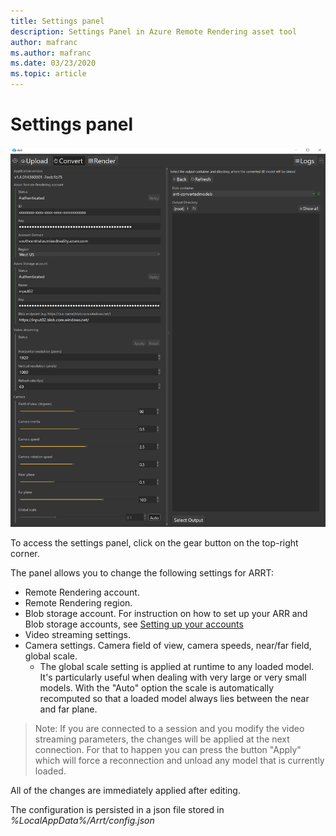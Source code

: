```yaml
---
title: Settings panel
description: Settings Panel in Azure Remote Rendering asset tool
author: mafranc
ms.author: mafranc
ms.date: 03/23/2020
ms.topic: article
---
```


# Settings panel

![Settings panel](media/settings.png)

To access the settings panel, click on the gear button on the top-right corner.

The panel allows you to change the following settings for ARRT:

* Remote Rendering account.
* Remote Rendering region.
* Blob storage account. For instruction on how to set up your ARR and Blob storage accounts, see [Setting up your accounts](index.md#setting-up-your-accounts)
* Video streaming settings.
* Camera settings. Camera field of view, camera speeds, near/far field, global scale.
  * The global scale setting is applied at runtime to any loaded model. It's particularly useful when dealing with very large or very small models. With the "Auto" option the scale is automatically recomputed so that a loaded model always lies between the near and far plane.

> Note:
> If you are connected to a session and you modify the video streaming parameters, the changes will be applied at the next connection. For that to happen you can press the button "Apply" which will force a reconnection and unload any model that is currently loaded.

All of the changes are immediately applied after editing.

The configuration is persisted in a json file stored in *%LocalAppData%/Arrt/config.json*
